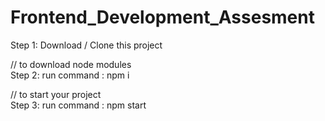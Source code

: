 # Frontend_Development_Assesment

Step 1:
Download / Clone this project

// to download node modules
<br>
Step 2:
run command : npm i

// to start your project
<br>
Step 3:
run command : npm start 

